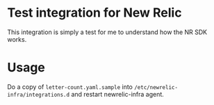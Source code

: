 # Test integration for New Relic

This integration is simply a test for me to understand how the NR SDK works.

# Usage

Do a copy of `letter-count.yaml.sample` into `/etc/newrelic-infra/integrations.d` and restart newrelic-infra agent.

